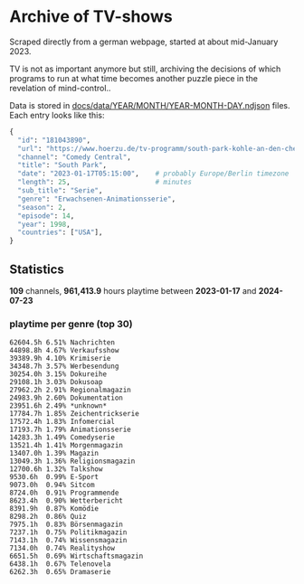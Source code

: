 # Archive of TV-shows

Scraped directly from a german webpage, started at about mid-January 2023.

TV is not as important anymore but still, archiving the decisions of which programs to run at what time
becomes another puzzle piece in the revelation of mind-control.. 

Data is stored in [docs/data/YEAR/MONTH/YEAR-MONTH-DAY.ndjson](docs/data/) files. 
Each entry looks like this:

```python
{
  "id": "181043890", 
  "url": "https://www.hoerzu.de/tv-programm/south-park-kohle-an-den-chefkoch/bid_181043890/", 
  "channel": "Comedy Central", 
  "title": "South Park", 
  "date": "2023-01-17T05:15:00",    # probably Europe/Berlin timezone 
  "length": 25,                     # minutes 
  "sub_title": "Serie", 
  "genre": "Erwachsenen-Animationsserie", 
  "season": 2, 
  "episode": 14, 
  "year": 1998, 
  "countries": ["USA"],
}
```

## Statistics

**109** channels, **961,413.9** hours playtime between **2023-01-17** and **2024-07-23**


### playtime per genre (top 30)

    62604.5h 6.51% Nachrichten
    44898.8h 4.67% Verkaufsshow
    39389.9h 4.10% Krimiserie
    34348.7h 3.57% Werbesendung
    30254.0h 3.15% Dokureihe
    29108.1h 3.03% Dokusoap
    27962.2h 2.91% Regionalmagazin
    24983.9h 2.60% Dokumentation
    23951.6h 2.49% *unknown*
    17784.7h 1.85% Zeichentrickserie
    17572.4h 1.83% Infomercial
    17193.7h 1.79% Animationsserie
    14283.3h 1.49% Comedyserie
    13521.4h 1.41% Morgenmagazin
    13407.0h 1.39% Magazin
    13049.3h 1.36% Religionsmagazin
    12700.6h 1.32% Talkshow
    9530.6h  0.99% E-Sport
    9073.0h  0.94% Sitcom
    8724.0h  0.91% Programmende
    8623.4h  0.90% Wetterbericht
    8391.9h  0.87% Komödie
    8298.2h  0.86% Quiz
    7975.1h  0.83% Börsenmagazin
    7237.1h  0.75% Politikmagazin
    7143.1h  0.74% Wissensmagazin
    7134.0h  0.74% Realityshow
    6651.5h  0.69% Wirtschaftsmagazin
    6438.1h  0.67% Telenovela
    6262.3h  0.65% Dramaserie

